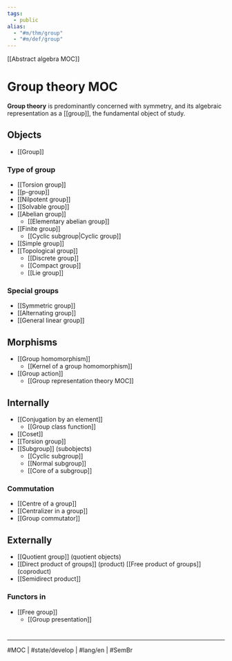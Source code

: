 ```yaml
---
tags:
  - public
alias: 
  - "#m/thm/group"
  - "#m/def/group"
---
```

[[Abstract algebra MOC]]
# Group theory MOC

**Group theory** is predominantly concerned with symmetry, and its algebraic representation as a [[group]], the fundamental object of study.

## Objects

- [[Group]]

### Type of group


- [[Torsion group]]
- [[p-group]]
- [[Nilpotent group]]
- [[Solvable group]]
- [[Abelian group]]
  - [[Elementary abelian group]]
- [[Finite group]]
  - [[Cyclic subgroup|Cyclic group]]
- [[Simple group]]
- [[Topological group]]
  - [[Discrete group]]
  - [[Compact group]]
  - [[Lie group]]


### Special groups

- [[Symmetric group]]
- [[Alternating group]]
- [[General linear group]]

## Morphisms

- [[Group homomorphism]]
  - [[Kernel of a group homomorphism]]
 - [[Group action]]
   - [[Group representation theory MOC]]

## Internally

- [[Conjugation by an element]]
  - [[Group class function]]
- [[Coset]]
- [[Torsion group]]
- [[Subgroup]] (subobjects)
  - [[Cyclic subgroup]]
  - [[Normal subgroup]]
  - [[Core of a subgroup]]

### Commutation

- [[Centre of a group]]
- [[Centralizer in a group]]
- [[Group commutator]]


## Externally

- [[Quotient group]] (quotient objects)
- [[Direct product of groups]] (product) [[Free product of groups]] (coproduct)
- [[Semidirect product]]

### Functors in

- [[Free group]]
  - [[Group presentation]]



#
---
#MOC | #state/develop | #lang/en | #SemBr 